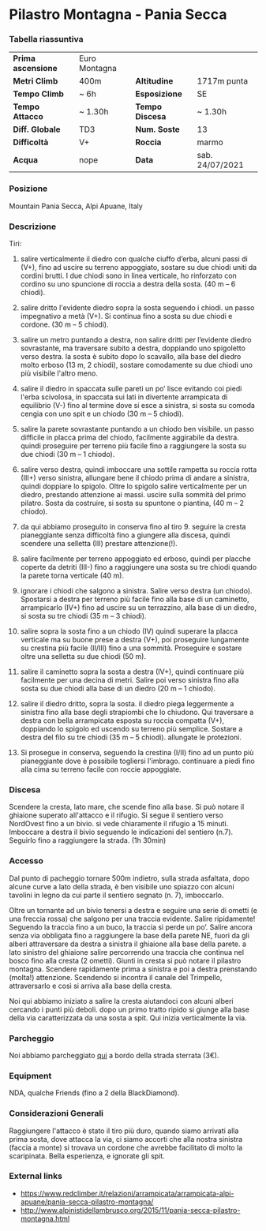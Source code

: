 Pilastro Montagna - Pania Secca
===

### Tabella riassuntiva

|  	                        | 	  	           |   				| 	  		| 
|-------------------------------|--------------------------|----------------------------|-----------------------|
|**Prima ascensione** 		|	 Euro Montagna	   |                            |                       |
|**Metri Climb**		|	400m	           | **Altitudine** 		| 1717m punta	        |       
|**Tempo Climb**		|	~ 6h               | **Esposizione**			| SE             	|
|**Tempo Attacco**		|	~ 1.30h             | **Tempo Discesa**			| ~ 1.30h          	|
|**Diff. Globale**        | TD3	               | **Num. Soste**          |	13	      	|
|**Difficoltà**		| V+	            	   | **Roccia**		        |      	marmo          	|
|**Acqua**		        | nope             	   | **Data**			| sab. 24/07/2021       |

### Posizione
Mountain Pania Secca, Alpi Apuane, Italy

### Descrizione
Tiri: 
1. salire verticalmente il diedro con qualche ciuffo d’erba, alcuni passi di (V+), fino ad uscire su terreno appoggiato, sostare su due chiodi uniti da cordini brutti. I due chiodi sono in linea verticale, ho rinforzato con cordino su uno spuncione di roccia a destra della sosta. (40 m – 6 chiodi).

2. salire dritto l'evidente diedro sopra la sosta seguendo i chiodi. un passo impegnativo a metà (V+). Si continua fino a sosta su due chiodi e cordone. (30 m – 5 chiodi).

3. salire un metro puntando a destra, non salire dritti per l’evidente diedro sovrastante, ma traversare subito a destra, doppiando uno spigoletto verso destra. la sosta è subito dopo lo scavallo, alla base del diedro molto erboso (13 m, 2 chiodi), sostare comodamente su due chiodi uno più visibile l'altro meno.

4. salire il diedro in spaccata sulle pareti un po’ lisce evitando coi piedi l'erba scivolosa, in spaccata sui lati in divertente arrampicata di equilibrio (V-) fino al termine dove si esce a sinistra, si sosta su comoda cengia con uno spit e un chiodo (30 m – 5 chiodi).

5. salire la parete sovrastante puntando a un chiodo ben visibile. un passo difficile in placca prima del chiodo, facilmente aggirabile da destra. quindi proseguire per terreno più facile fino a raggiungere la sosta su due chiodi (30 m – 1 chiodo).

6. salire verso destra, quindi imboccare una sottile rampetta su roccia rotta (III+) verso sinistra, allungare bene il chiodo prima di andare a sinistra, quindi doppiare lo spigolo. Oltre lo spigolo salire verticalmente per un diedro, prestando attenzione ai massi. uscire sulla sommità del primo pilatro. Sosta da costruire, si sosta su spuntone o piantina, (40 m – 2 chiodo).

7. da qui abbiamo proseguito in conserva fino al tiro 9. seguire la cresta pianeggiante senza difficoltà fino a giungere alla discesa, quindi scendere una selletta (III) prestare attenzione(!).

8. salire facilmente per terreno appoggiato ed erboso, quindi per placche coperte da detriti (III-) fino a raggiungere una sosta su tre chiodi quando la parete torna verticale (40 m).

9. ignorare i chiodi che salgono a sinistra. Salire verso destra (un chiodo). Spostarsi a destra per terreno più facile fino alla base di un caminetto, arrampicarlo (IV+) fino ad uscire su un terrazzino, alla base di un diedro, si sosta su tre chiodi (35 m – 3 chiodi).

10.  salire sopra la sosta fino a un chiodo (IV) quindi superare la placca verticale ma su buone prese a destra (V+), poi proseguire lungamente su crestina più facile (II/III) fino a una sommità. Proseguire e sostare oltre una selletta su due chiodi (50 m).

11. salire il caminetto sopra la sosta a destra (IV+), quindi continuare più facilmente per una decina di metri. Salire poi verso sinistra fino alla sosta su due chiodi alla base di un diedro (20 m – 1 chiodo).

12. salire il diedro dritto, sopra la sosta. il diedro piega leggermente a sinistra fino alla base degli strapiombi che lo chiudono. Qui traversare a destra con bella arrampicata esposta su roccia compatta (V+), doppiando lo spigolo ed uscendo su terreno più semplice. Sostare a destra del filo su tre chiodi (35 m – 5 chiodi). allungate le protezioni.

13. Si prosegue in conserva, seguendo la crestina (I/II) fino ad un punto più pianeggiante dove è possibile togliersi l'imbrago. continuare a piedi fino alla cima su terreno facile con roccie appoggiate.


### Discesa
Scendere la cresta, lato mare, che scende fino alla base. Si può notare il ghiaione superato all'attacco e il rifugio. Si segue il sentiero verso NordOvest fino a un bivio. si vede chiaramente il rifugio a 15 minuti. Imboccare a destra il bivio seguendo le indicazioni del sentiero (n.7). Seguirlo fino a raggiungere la strada. (1h 30min)

### Accesso
Dal punto di pacheggio tornare 500m indietro, sulla strada asfaltata, dopo alcune curve a lato della strada, è ben visibile uno spiazzo con alcuni tavolini in legno da cui parte il sentiero segnato (n. 7), imboccarlo.

Oltre un tornante ad un bivio tenersi a destra e seguire una serie di ometti (e una freccia rossa) che salgono per una traccia evidente. Salire ripidamente! Seguendo la traccia fino a un buco, la traccia si perde un po’. Salire ancora senza via obbligata fino a raggiungere la base della parete NE, fuori da gli alberi attraversare da destra a sinistra il ghiaione alla base della parete. a lato sinistro del ghiaione salire percorrendo una traccia che continua nel bosco fino alla cresta (2 ometti). Giunti in cresta si può notare il pilastro montagna.
Scendere rapidamente prima a sinistra e poi a destra prenstando (molta!) attenzione.
Scendendo si incontra il canale del Trimpello, attraversarlo e così si arriva alla base della cresta. 

Noi qui abbiamo iniziato a salire la cresta aiutandoci con alcuni alberi cercando i punti più deboli. dopo un primo tratto ripido si giunge alla base della via caratterizzata da una sosta a spit. Qui inizia verticalmente la via.

### Parcheggio
Noi abbiamo parcheggiato [qui](https://goo.gl/maps/afBNvxk9zoARwM9F6) a bordo della strada sterrata (3€).

### Equipment
NDA, qualche Friends (fino a 2 della BlackDiamond).

### Considerazioni Generali
Raggiungere l'attacco è stato il tiro più duro, quando siamo arrivati alla prima sosta, dove attacca la via, ci siamo accorti che alla nostra sinistra (faccia a monte) si trovava un cordone che avrebbe facilitato di molto la scaripinata. Bella esperienza, e ignorate gli spit.

### External links
- https://www.redclimber.it/relazioni/arrampicata/arrampicata-alpi-apuane/pania-secca-pilastro-montagna/
- http://www.alpinistidellambrusco.org/2015/11/pania-secca-pilastro-montagna.html
